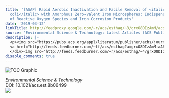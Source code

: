 ```yaml
---
title: '[ASAP] Rapid Aerobic Inactivation and Facile Removal of <italic toggle="yes">Escherichia
  coli</italic> with Amorphous Zero-Valent Iron Microspheres: Indispensable Roles
  of Reactive Oxygen Species and Iron Corrosion Products'
date: '2019-03-12'
linkTitle: http://feedproxy.google.com/~r/acs/esthag/~3/grxO8DIzAmM/acs.est.8b06499
source: 'Environmental Science & Technology: Latest Articles (ACS Publications)'
description: |-
  <p><img src="https://pubs.acs.org/appl/literatum/publisher/achs/journals/content/esthag/0/esthag.ahead-of-print/acs.est.8b06499/20190312/images/medium/es-2018-06499z_0008.gif" alt="TOC Graphic"/></p><div><cite>Environmental Science & Technology</cite></div><div>DOI: 10.1021/acs.est.8b06499</div><div class="feedflare">
  <a href="http://feeds.feedburner.com/~ff/acs/esthag?a=grxO8DIzAmM:aAFjim90Io0:yIl2AUoC8zA"><img src="http://feeds.feedburner.com/~ff/acs/esthag?d=yIl2AUoC8zA" border="0"></img></a>
  </div><img src="http://feeds.feedburner.com/~r/acs/esthag/~4/grxO8DIzAmM" height="1" width="1" ...
disable_comments: true
---
```

<p><img src="https://pubs.acs.org/appl/literatum/publisher/achs/journals/content/esthag/0/esthag.ahead-of-print/acs.est.8b06499/20190312/images/medium/es-2018-06499z_0008.gif" alt="TOC Graphic"/></p><div><cite>Environmental Science & Technology</cite></div><div>DOI: 10.1021/acs.est.8b06499</div><div class="feedflare">
<a href="http://feeds.feedburner.com/~ff/acs/esthag?a=grxO8DIzAmM:aAFjim90Io0:yIl2AUoC8zA"><img src="http://feeds.feedburner.com/~ff/acs/esthag?d=yIl2AUoC8zA" border="0"></img></a>
</div><img src="http://feeds.feedburner.com/~r/acs/esthag/~4/grxO8DIzAmM" height="1" width="1" ...